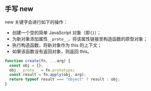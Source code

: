 ## 手写 new

new 关键字会进行如下的操作：

- 创建一个空的简单 JavaScript 对象（即`{}`）；
- 为新对象添加属性`__proto__`，将该属性链接至构造函数的原型对象；
- 执行构造函数，将新对象作为 this 的上下文；
- 如果该函数没有返回对象，则返回 this。

```js
function create(fn, ...arg) {
  const obj = {};
  obj.__proto__ = fn.prototype;
  const result = fn.apply(obj, arg);
  return typeof result === "object" ? result : obj;
}
```

